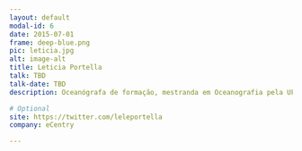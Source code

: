 ```yaml
---
layout: default
modal-id: 6
date: 2015-07-01
frame: deep-blue.png
pic: leticia.jpg
alt: image-alt
title: Leticia Portella
talk: TBD
talk-date: TBD
description: Oceanógrafa de formação, mestranda em Oceanografia pela UFSC e uma das fundadoras do Pyladies Floripa. Descobriu-se amante da tecnologia e jogou-se na área de web development na eCentry em Floripa!

# Optional
site: https://twitter.com/leleportella
company: eCentry

---
```

